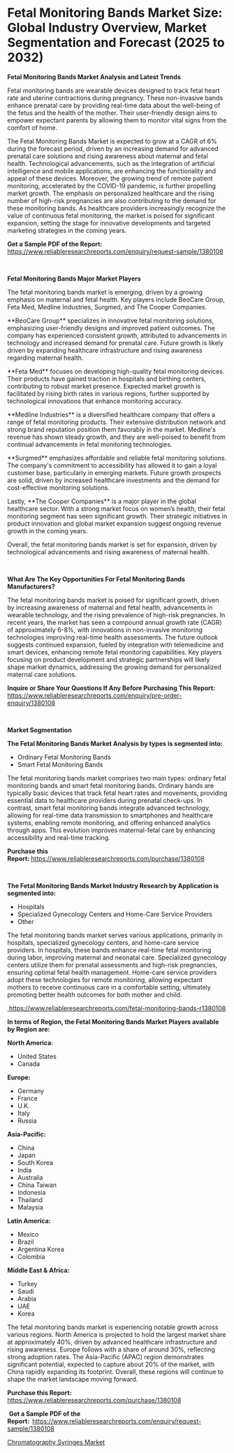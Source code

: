 <p><h1>Fetal Monitoring Bands Market Size: Global Industry Overview, Market Segmentation and Forecast (2025 to 2032)</h1></p><p><strong>Fetal Monitoring Bands Market Analysis and Latest Trends</strong></p>
<p><p>Fetal monitoring bands are wearable devices designed to track fetal heart rate and uterine contractions during pregnancy. These non-invasive bands enhance prenatal care by providing real-time data about the well-being of the fetus and the health of the mother. Their user-friendly design aims to empower expectant parents by allowing them to monitor vital signs from the comfort of home.</p><p>The Fetal Monitoring Bands Market is expected to grow at a CAGR of 6% during the forecast period, driven by an increasing demand for advanced prenatal care solutions and rising awareness about maternal and fetal health. Technological advancements, such as the integration of artificial intelligence and mobile applications, are enhancing the functionality and appeal of these devices. Moreover, the growing trend of remote patient monitoring, accelerated by the COVID-19 pandemic, is further propelling market growth. The emphasis on personalized healthcare and the rising number of high-risk pregnancies are also contributing to the demand for these monitoring bands. As healthcare providers increasingly recognize the value of continuous fetal monitoring, the market is poised for significant expansion, setting the stage for innovative developments and targeted marketing strategies in the coming years.</p></p>
<p><strong>Get a Sample PDF of the Report:&nbsp;</strong> <a href="https://www.reliableresearchreports.com/enquiry/request-sample/1380108?utm_campaign=2200&utm_medium=2&utm_source=Github&utm_content=ia&utm_term=04032025&utm_id=fetal-monitoring-bands">https://www.reliableresearchreports.com/enquiry/request-sample/1380108</a></p>
<p>&nbsp;</p>
<p><strong>Fetal Monitoring Bands Major Market Players</strong></p>
<p><p>The fetal monitoring bands market is emerging, driven by a growing emphasis on maternal and fetal health. Key players include BeoCare Group, Feta Med, Medline Industries, Surgmed, and The Cooper Companies.</p><p>**BeoCare Group** specializes in innovative fetal monitoring solutions, emphasizing user-friendly designs and improved patient outcomes. The company has experienced consistent growth, attributed to advancements in technology and increased demand for prenatal care. Future growth is likely driven by expanding healthcare infrastructure and rising awareness regarding maternal health.</p><p>**Feta Med** focuses on developing high-quality fetal monitoring devices. Their products have gained traction in hospitals and birthing centers, contributing to robust market presence. Expected market growth is facilitated by rising birth rates in various regions, further supported by technological innovations that enhance monitoring accuracy.</p><p>**Medline Industries** is a diversified healthcare company that offers a range of fetal monitoring products. Their extensive distribution network and strong brand reputation position them favorably in the market. Medline's revenue has shown steady growth, and they are well-poised to benefit from continual advancements in fetal monitoring technologies.</p><p>**Surgmed** emphasizes affordable and reliable fetal monitoring solutions. The company's commitment to accessibility has allowed it to gain a loyal customer base, particularly in emerging markets. Future growth prospects are solid, driven by increased healthcare investments and the demand for cost-effective monitoring solutions.</p><p>Lastly, **The Cooper Companies** is a major player in the global healthcare sector. With a strong market focus on women’s health, their fetal monitoring segment has seen significant growth. Their strategic initiatives in product innovation and global market expansion suggest ongoing revenue growth in the coming years.</p><p>Overall, the fetal monitoring bands market is set for expansion, driven by technological advancements and rising awareness of maternal health.</p></p>
<p>&nbsp;</p>
<p><strong>What Are The Key Opportunities For Fetal Monitoring Bands Manufacturers?</strong></p>
<p><p>The fetal monitoring bands market is poised for significant growth, driven by increasing awareness of maternal and fetal health, advancements in wearable technology, and the rising prevalence of high-risk pregnancies. In recent years, the market has seen a compound annual growth rate (CAGR) of approximately 6-8%, with innovations in non-invasive monitoring technologies improving real-time health assessments. The future outlook suggests continued expansion, fueled by integration with telemedicine and smart devices, enhancing remote fetal monitoring capabilities. Key players focusing on product development and strategic partnerships will likely shape market dynamics, addressing the growing demand for personalized maternal care solutions.</p></p>
<p><strong>Inquire or Share Your Questions If Any Before Purchasing This Report:</strong> <a href="https://www.reliableresearchreports.com/enquiry/pre-order-enquiry/1380108?utm_campaign=2200&utm_medium=2&utm_source=Github&utm_content=ia&utm_term=04032025&utm_id=fetal-monitoring-bands">https://www.reliableresearchreports.com/enquiry/pre-order-enquiry/1380108</a></p>
<p>&nbsp;</p>
<p><strong>Market Segmentation</strong></p>
<p><strong>The Fetal Monitoring Bands Market Analysis by types is segmented into:</strong></p>
<p><ul><li>Ordinary Fetal Monitoring Bands</li><li>Smart Fetal Monitoring Bands</li></ul></p>
<p><p>The fetal monitoring bands market comprises two main types: ordinary fetal monitoring bands and smart fetal monitoring bands. Ordinary bands are typically basic devices that track fetal heart rates and movements, providing essential data to healthcare providers during prenatal check-ups. In contrast, smart fetal monitoring bands integrate advanced technology, allowing for real-time data transmission to smartphones and healthcare systems, enabling remote monitoring, and offering enhanced analytics through apps. This evolution improves maternal-fetal care by enhancing accessibility and real-time tracking.</p></p>
<p><strong>Purchase this Report:&nbsp;</strong><a href="https://www.reliableresearchreports.com/purchase/1380108?utm_campaign=2200&utm_medium=2&utm_source=Github&utm_content=ia&utm_term=04032025&utm_id=fetal-monitoring-bands">https://www.reliableresearchreports.com/purchase/1380108</a></p>
<p>&nbsp;</p>
<p><strong>The Fetal Monitoring Bands Market Industry Research by Application is segmented into:</strong></p>
<p><ul><li>Hospitals</li><li>Specialized Gynecology Centers and Home-Care Service Providers</li><li>Other</li></ul></p>
<p><p>The fetal monitoring bands market serves various applications, primarily in hospitals, specialized gynecology centers, and home-care service providers. In hospitals, these bands enhance real-time fetal monitoring during labor, improving maternal and neonatal care. Specialized gynecology centers utilize them for prenatal assessments and high-risk pregnancies, ensuring optimal fetal health management. Home-care service providers adopt these technologies for remote monitoring, allowing expectant mothers to receive continuous care in a comfortable setting, ultimately promoting better health outcomes for both mother and child.</p></p>
<p><a href="https://www.reliableresearchreports.com/fetal-monitoring-bands-r1380108?utm_campaign=2200&utm_medium=2&utm_source=Github&utm_content=ia&utm_term=04032025&utm_id=fetal-monitoring-bands">&nbsp;https://www.reliableresearchreports.com/fetal-monitoring-bands-r1380108</a></p>
<p><strong>In terms of Region, the Fetal Monitoring Bands Market Players available by Region are:</strong></p>
<p>
    <p> <strong> North America: </strong>
        <ul>
            <li>United States</li>
            <li>Canada</li>
        </ul>
        </p> 
    <p> <strong> Europe: </strong>
        <ul>
            <li>Germany</li>
            <li>France</li>
            <li>U.K.</li>
            <li>Italy</li>
            <li>Russia</li>
        </ul>
        </p> 
    <p> <strong> Asia-Pacific: </strong>
        <ul>
            <li>China</li>
            <li>Japan</li>
            <li>South Korea</li>
            <li>India</li>
            <li>Australia</li>
            <li>China Taiwan</li>
            <li>Indonesia</li>
            <li>Thailand</li>
            <li>Malaysia</li>
        </ul>
        </p> 
    <p> <strong> Latin America: </strong>
        <ul>
            <li>Mexico</li>
            <li>Brazil</li>
            <li>Argentina Korea</li>
            <li>Colombia</li>
        </ul>
        </p> 
    <p> <strong> Middle East & Africa: </strong>
        <ul>
            <li>Turkey</li>
            <li>Saudi</li>
            <li>Arabia</li>
            <li>UAE</li>
            <li>Korea</li>
        </ul>
    </p>
    </p>
<p><p>The fetal monitoring bands market is experiencing notable growth across various regions. North America is projected to hold the largest market share at approximately 40%, driven by advanced healthcare infrastructure and rising awareness. Europe follows with a share of around 30%, reflecting strong adoption rates. The Asia-Pacific (APAC) region demonstrates significant potential, expected to capture about 20% of the market, with China rapidly expanding its footprint. Overall, these regions will continue to shape the market landscape moving forward.</p></p>
<p><strong>Purchase this Report: </strong><a href="https://www.reliableresearchreports.com/purchase/1380108?utm_campaign=2200&utm_medium=2&utm_source=Github&utm_content=ia&utm_term=04032025&utm_id=fetal-monitoring-bands">https://www.reliableresearchreports.com/purchase/1380108</a></p>
<p>&nbsp;<strong>Get a Sample PDF of the Report:&nbsp;&nbsp;</strong><a href="https://www.reliableresearchreports.com/enquiry/request-sample/1380108?utm_campaign=2200&utm_medium=2&utm_source=Github&utm_content=ia&utm_term=04032025&utm_id=fetal-monitoring-bands">https://www.reliableresearchreports.com/enquiry/request-sample/1380108</a></p>
<p><strong></strong></p>
<p><p><a href="https://github.com/MonroeBullock54/Market-Research-Report-List-1/blob/main/chromatography-syringes-market.md?utm_campaign=2200&utm_medium=2&utm_source=Github&utm_content=ia&utm_term=04032025&utm_id=fetal-monitoring-bands">Chromatography Syringes Market</a></p></p>